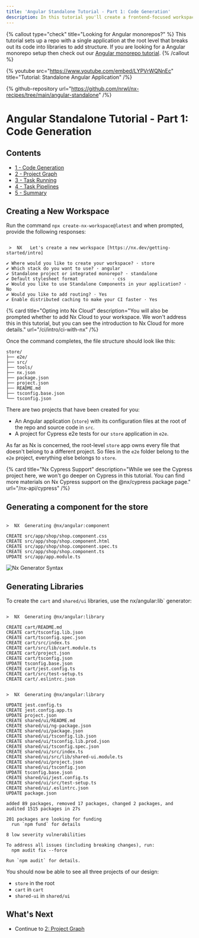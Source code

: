 ```yaml
---
title: 'Angular Standalone Tutorial - Part 1: Code Generation'
description: In this tutorial you'll create a frontend-focused workspace with Nx.
---
```


{% callout type="check" title="Looking for Angular monorepos?" %}
This tutorial sets up a repo with a single application at the root level that breaks out its code into libraries to add structure. If you are looking for a Angular monorepo setup then check out our [Angular monorepo tutorial](/getting-started/tutorials/angular-monorepo-tutorial).
{% /callout %}

{% youtube
src="https://www.youtube.com/embed/LYPVrWQNnEc"
title="Tutorial: Standalone Angular Application"
/%}

{% github-repository url="https://github.com/nrwl/nx-recipes/tree/main/angular-standalone" /%}

# Angular Standalone Tutorial - Part 1: Code Generation

## Contents

- [1 - Code Generation](/angular-standalone-tutorial/1-code-generation)
- [2 - Project Graph](/angular-standalone-tutorial/2-project-graph)
- [3 - Task Running](/angular-standalone-tutorial/3-task-running)
- [4 - Task Pipelines](/angular-standalone-tutorial/4-task-pipelines)
- [5 - Summary](/angular-standalone-tutorial/5-summary)

## Creating a New Workspace

Run the command `npx create-nx-workspace@latest` and when prompted, provide the following responses:

```{% command="npx create-nx-workspace@latest" path="~" %}

 >  NX   Let's create a new workspace [https://nx.dev/getting-started/intro]

✔ Where would you like to create your workspace? · store
✔ Which stack do you want to use? · angular
✔ Standalone project or integrated monorepo? · standalone
✔ Default stylesheet format             · css
✔ Would you like to use Standalone Components in your application? · No
✔ Would you like to add routing? · Yes
✔ Enable distributed caching to make your CI faster · Yes
```

{% card title="Opting into Nx Cloud" description="You will also be prompted whether to add Nx Cloud to your workspace. We won't address this in this tutorial, but you can see the introduction to Nx Cloud for more details." url="/ci/intro/ci-with-nx" /%}

Once the command completes, the file structure should look like this:

```treeview
store/
├── e2e/
├── src/
├── tools/
├── nx.json
├── package.json
├── project.json
├── README.md
├── tsconfig.base.json
└── tsconfig.json
```

There are two projects that have been created for you:

- An Angular application (`store`) with its configuration files at the root of the repo and source code in `src`.
- A project for Cypress e2e tests for our `store` application in `e2e`.

As far as Nx is concerned, the root-level `store` app owns every file that doesn't belong to a different project. So files in the `e2e` folder belong to the `e2e` project, everything else belongs to `store`.

{% card title="Nx Cypress Support" description="While we see the Cypress project here, we won't go deeper on Cypress in this tutorial. You can find more materials on Nx Cypress support on the @nx/cypress package page." url="/nx-api/cypress" /%}

## Generating a component for the store

```{% command="npx nx g @nx/angular:component shop --project=store" path="~/store" %}

>  NX  Generating @nx/angular:component

CREATE src/app/shop/shop.component.css
CREATE src/app/shop/shop.component.html
CREATE src/app/shop/shop.component.spec.ts
CREATE src/app/shop/shop.component.ts
UPDATE src/app/app.module.ts
```

![Nx Generator Syntax](/shared/angular-standalone-tutorial/generator-syntax.svg)

## Generating Libraries

To create the `cart` and `shared/ui` libraries, use the nx/angular:lib` generator:

```{% command="npx nx g @nx/angular:library cart" path="~/store" %}

>  NX  Generating @nx/angular:library

CREATE cart/README.md
CREATE cart/tsconfig.lib.json
CREATE cart/tsconfig.spec.json
CREATE cart/src/index.ts
CREATE cart/src/lib/cart.module.ts
CREATE cart/project.json
CREATE cart/tsconfig.json
UPDATE tsconfig.base.json
CREATE cart/jest.config.ts
CREATE cart/src/test-setup.ts
CREATE cart/.eslintrc.json
```

```{% command="npx nx g @nx/angular:lib shared/ui --buildable" path="~/store" %}

>  NX  Generating @nx/angular:library

UPDATE jest.config.ts
CREATE jest.config.app.ts
UPDATE project.json
CREATE shared/ui/README.md
CREATE shared/ui/ng-package.json
CREATE shared/ui/package.json
CREATE shared/ui/tsconfig.lib.json
CREATE shared/ui/tsconfig.lib.prod.json
CREATE shared/ui/tsconfig.spec.json
CREATE shared/ui/src/index.ts
CREATE shared/ui/src/lib/shared-ui.module.ts
CREATE shared/ui/project.json
CREATE shared/ui/tsconfig.json
UPDATE tsconfig.base.json
CREATE shared/ui/jest.config.ts
CREATE shared/ui/src/test-setup.ts
CREATE shared/ui/.eslintrc.json
UPDATE package.json

added 89 packages, removed 17 packages, changed 2 packages, and audited 1515 packages in 27s

201 packages are looking for funding
  run `npm fund` for details

8 low severity vulnerabilities

To address all issues (including breaking changes), run:
  npm audit fix --force

Run `npm audit` for details.
```

You should now be able to see all three projects of our design:

- `store` in the root
- `cart` in `cart`
- `shared-ui` in `shared/ui`

## What's Next

- Continue to [2: Project Graph](/angular-standalone-tutorial/2-project-graph)

